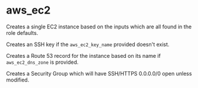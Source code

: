 # aws_ec2
Creates a single EC2 instance based on the inputs which are all found in the role defaults.

Creates an SSH key if the `aws_ec2_key_name` provided doesn't exist. 

Creates a Route 53 record for the instance based on its name if `aws_ec2_dns_zone` is provided.

Creates a Security Group which will have SSH/HTTPS 0.0.0.0/0 open unless modified.
